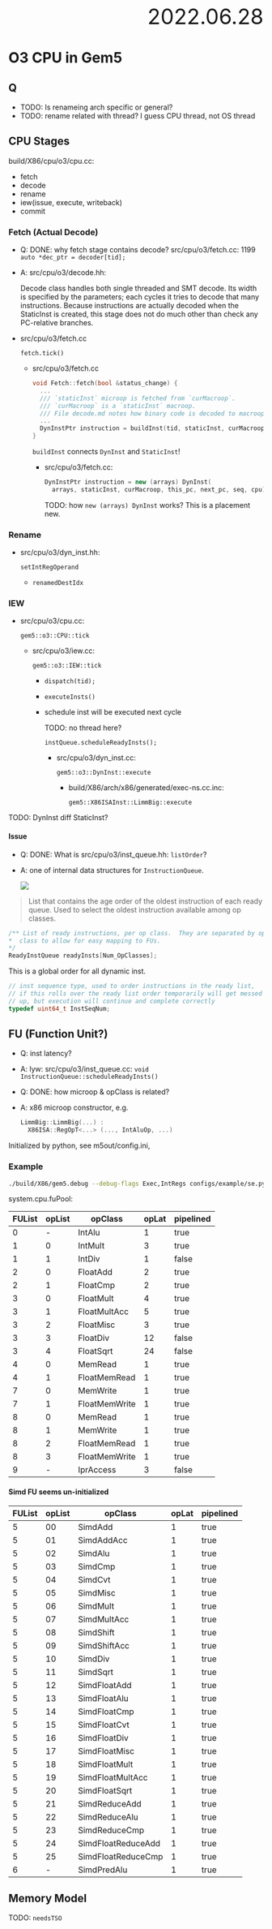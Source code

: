 <div style="text-align:right; font-size:3em;">2022.06.28</div>

# O3 CPU in Gem5

## Q

* TODO: Is renameing arch specific or general?
* TODO: rename related with thread?
  I guess CPU thread, not OS thread

## CPU Stages

build/X86/cpu/o3/cpu.cc:

* fetch
* decode
* rename
* iew(issue, execute, writeback)
* commit

### Fetch (Actual Decode)

* Q: DONE: why fetch stage contains decode? src/cpu/o3/fetch.cc: 1199 `auto *dec_ptr = decoder[tid];`
* A: src/cpu/o3/decode.hh:

  Decode class handles both single threaded and SMT
  decode. Its width is specified by the parameters; each cycles it
  tries to decode that many instructions. Because instructions are
  actually decoded when the StaticInst is created, this stage does
  not do much other than check any PC-relative branches.

* src/cpu/o3/fetch.cc

  `fetch.tick()`

  * src/cpu/o3/fetch.cc

    ```cpp
    void Fetch::fetch(bool &status_change) {
      ...
      /// `staticInst` microop is fetched from `curMacroop`.
      /// `curMacroop` is a `staticInst` macroop.
      /// File decode.md notes how binary code is decoded to macroop `staticInst`.
      ...
      DynInstPtr instruction = buildInst(tid, staticInst, curMacroop, this_pc, *next_pc, true);
    }
    ```

    `buildInst` connects `DynInst` and `StaticInst`!

      * src/cpu/o3/fetch.cc:

        ```cpp
        DynInstPtr instruction = new (arrays) DynInst(
          arrays, staticInst, curMacroop, this_pc, next_pc, seq, cpu);
        ```

        TODO: how `new (arrays) DynInst` works?
        This is a placement new.



### Rename

* src/cpu/o3/dyn_inst.hh:

  `setIntRegOperand`

  * `renamedDestIdx`

### IEW

* src/cpu/o3/cpu.cc:

  `gem5::o3::CPU::tick`

  * src/cpu/o3/iew.cc:

    `gem5::o3::IEW::tick`

    * `dispatch(tid);`

    * `executeInsts()`

    * schedule inst will be executed next cycle

      TODO: no thread here?

      `instQueue.scheduleReadyInsts();`

      * src/cpu/o3/dyn_inst.cc:

        `gem5::o3::DynInst::execute`

         * build/X86/arch/x86/generated/exec-ns.cc.inc:

           `gem5::X86ISAInst::LimmBig::execute`

TODO: DynInst diff StaticInst?

#### Issue

* Q: DONE: What is src/cpu/o3/inst_queue.hh: `listOrder`?
* A: one of internal data structures for `InstructionQueue`.

  ![](./pictures/iew.svg)

> List that contains the age order of the oldest instruction of each
> ready queue.  Used to select the oldest instruction available
> among op classes.

```cpp
/** List of ready instructions, per op class.  They are separated by op
*  class to allow for easy mapping to FUs.
*/
ReadyInstQueue readyInsts[Num_OpClasses];
```

This is a global order for all dynamic inst.

```cpp
// inst sequence type, used to order instructions in the ready list,
// if this rolls over the ready list order temporarily will get messed
// up, but execution will continue and complete correctly
typedef uint64_t InstSeqNum;
```

## FU (Function Unit?)

* Q: inst latency?
* A: lyw: src/cpu/o3/inst_queue.cc: `void InstructionQueue::scheduleReadyInsts()`

* Q: DONE: how microop & opClass is related?
* A: x86 microop constructor, e.g. 

  ```cpp
  LimmBig::LimmBig(...) :
    X86ISA::RegOpT<...> (..., IntAluOp, ...)
  ```

Initialized by python, see m5out/config.ini,

### Example

```bash
./build/X86/gem5.debug --debug-flags Exec,IntRegs configs/example/se.py --cpu-type O3CPU --caches -c ~/Gist/hello/hello
```

system.cpu.fuPool:

| FUList | opList | opClass            | opLat | pipelined |
|--------|--------|--------------------|-------|-----------|
| 0      | -      | IntAlu             | 1     | true      |
| 1      | 0      | IntMult            | 3     | true      |
| 1      | 1      | IntDiv             | 1     | false     |
| 2      | 0      | FloatAdd           | 2     | true      |
| 2      | 1      | FloatCmp           | 2     | true      |
| 3      | 0      | FloatMult          | 4     | true      |
| 3      | 1      | FloatMultAcc       | 5     | true      |
| 3      | 2      | FloatMisc          | 3     | true      |
| 3      | 3      | FloatDiv           | 12    | false     |
| 3      | 4      | FloatSqrt          | 24    | false     |
| 4      | 0      | MemRead            | 1     | true      |
| 4      | 1      | FloatMemRead       | 1     | true      |
| 7      | 0      | MemWrite           | 1     | true      |
| 7      | 1      | FloatMemWrite      | 1     | true      |
| 8      | 0      | MemRead            | 1     | true      |
| 8      | 1      | MemWrite           | 1     | true      |
| 8      | 2      | FloatMemRead       | 1     | true      |
| 8      | 3      | FloatMemWrite      | 1     | true      |
| 9      | -      | IprAccess          | 3     | false     |

#### Simd FU seems un-initialized

| FUList | opList | opClass            | opLat | pipelined |
|--------|--------|--------------------|-------|-----------|
| 5      | 00     | SimdAdd            | 1     | true      |
| 5      | 01     | SimdAddAcc         | 1     | true      |
| 5      | 02     | SimdAlu            | 1     | true      |
| 5      | 03     | SimdCmp            | 1     | true      |
| 5      | 04     | SimdCvt            | 1     | true      |
| 5      | 05     | SimdMisc           | 1     | true      |
| 5      | 06     | SimdMult           | 1     | true      |
| 5      | 07     | SimdMultAcc        | 1     | true      |
| 5      | 08     | SimdShift          | 1     | true      |
| 5      | 09     | SimdShiftAcc       | 1     | true      |
| 5      | 10     | SimdDiv            | 1     | true      |
| 5      | 11     | SimdSqrt           | 1     | true      |
| 5      | 12     | SimdFloatAdd       | 1     | true      |
| 5      | 13     | SimdFloatAlu       | 1     | true      |
| 5      | 14     | SimdFloatCmp       | 1     | true      |
| 5      | 15     | SimdFloatCvt       | 1     | true      |
| 5      | 16     | SimdFloatDiv       | 1     | true      |
| 5      | 17     | SimdFloatMisc      | 1     | true      |
| 5      | 18     | SimdFloatMult      | 1     | true      |
| 5      | 19     | SimdFloatMultAcc   | 1     | true      |
| 5      | 20     | SimdFloatSqrt      | 1     | true      |
| 5      | 21     | SimdReduceAdd      | 1     | true      |
| 5      | 22     | SimdReduceAlu      | 1     | true      |
| 5      | 23     | SimdReduceCmp      | 1     | true      |
| 5      | 24     | SimdFloatReduceAdd | 1     | true      |
| 5      | 25     | SimdFloatReduceCmp | 1     | true      |
| 6      | -      | SimdPredAlu        | 1     | true      |

## Memory Model

TODO: `needsTSO`
